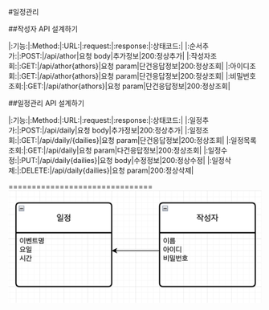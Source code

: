 #일정관리


##작성자 API 설계하기

|:기능:|:Method:|:URL:|:request:|:response:|:상태코드:|
|:순서추가:|:POST:|/api/athor|요청 body|추가정보|200:정상추가|
|:작성자조회:|:GET:|/api/athor{athors}|요청 param|단건응답정보|200:정상조회|
|:아이디조회:|:GET:|/api/athor{athors}|요청 param|단건응답정보|200:정상조회|
|:비밀번호조회:|:GET:|/api/athor{athors}|요청 param|단건응답정보|200:정상조회|


##일정관리 API 설계하기

|:기능:|:Method:|:URL:|:request:|:response:|:상태코드:|
|:일정추가:|:POST:|/api/daily|요청 body|추가정보|200:정상추가|
|:일정조회:|:GET:|/api/daily/{dailies}|요청 param|단건응답정보|200:정상조회|
|:일정목록조회:|:GET:|/api/daily|요청 param|다건응답정보|200:정상조회|
|:일정수정:|:PUT:|/api/daily{dailies}|요청 body|수정정보|200:정상수정|
|:일정삭제:|:DELETE:|/api/daily{dailies}|요청 param|200:정상삭제|

===============================
![img_1.png](img_1.png) 
